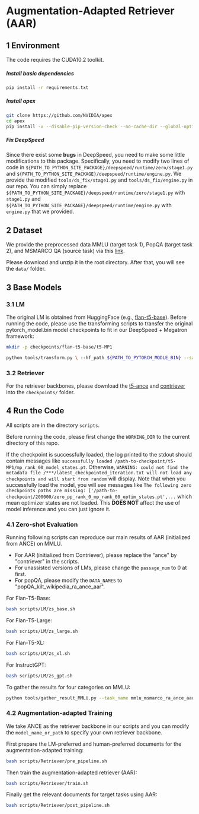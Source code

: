 # Augmentation-Adapted Retriever (AAR)

## 1 Environment

The code requires the CUDA10.2 toolkit.

##### Install basic dependencies

```bash
pip install -r requirements.txt
```

##### Install apex

```bash
git clone https://github.com/NVIDIA/apex
cd apex
pip install -v --disable-pip-version-check --no-cache-dir --global-option="--cpp_ext" --global-option="--cuda_ext" ./
```

##### Fix DeepSpeed

Since there exist some **bugs** in DeepSpeed, you need to make some little modifications to this package. Specifically, you need to modify two lines of code in `${PATH_TO_PYTHON_SITE_PACKAGE}/deepspeed/runtime/zero/stage1.py` and `${PATH_TO_PYTHON_SITE_PACKAGE}/deepspeed/runtime/engine.py`. We provide the modified `tools/ds_fix/stage1.py` and `tools/ds_fix/engine.py` in our repo. You can simply replace `${PATH_TO_PYTHON_SITE_PACKAGE}/deepspeed/runtime/zero/stage1.py` with `stage1.py` and `${PATH_TO_PYTHON_SITE_PACKAGE}/deepspeed/runtime/engine.py` with `engine.py` that we provided.

## 2 Dataset

We provide the preprocessed data MMLU (target task 1), PopQA (target task 2), and MSMARCO QA (source task) via this [link](TODO).

Please download and unzip it in the root directory. After that, you will see the `data/` folder.

## 3 Base Models

### 3.1 LM

The original LM is obtained from HuggingFace (e.g., [flan-t5-base](https://huggingface.co/google/flan-t5-base)). Before running the code, please use the transforming scripts to transfer the original pytorch_model.bin model checkpoints to fit in our DeepSpeed + Megatron framework:

```bash
mkdir -p checkpoints/flan-t5-base/t5-MP1

python tools/transform.py \ --hf_path ${PATH_TO_PYTORCH_MODLE_BIN} --save_path "./checkpoints/flan-t5-base/t5-MP1" --half
```

### 3.2 Retriever

For the retriever backbones, please download the [t5-ance](https://huggingface.co/OpenMatch/t5-ance) and [contriever](https://huggingface.co/facebook/contriever-msmarco) into the `checkpoints/` folder.

## 4 Run the Code

All scripts are in the directory `scripts`.

Before running the code, please first change the `WORKING_DIR` to the current directory of this repo.

If the checkpoint is successfully loaded, the log printed to the stdout should contain messages like `successfully loaded /path-to-checkpoint/t5-MP1/mp_rank_00_model_states.pt`. Otherwise, `WARNING: could not find the metadata file /***/latest_checkpointed_iteration.txt will not load any checkpoints and will start from random` will display. Note that when you successfully load the model, you will see messages like `The following zero checkpoints paths are missing: ['/path-to-checkpoint/200000/zero_pp_rank_0_mp_rank_00_optim_states.pt',...` which mean optimizer states are not loaded. This **DOES NOT** affect the use of model inference and you can just ignore it.

### 4.1 Zero-shot Evaluation

Running following scripts can reproduce our main results of AAR (initialized from ANCE) on MMLU.

- For AAR (initialized from Contriever), please replace the "ance" by "contriever" in the scripts.
- For unassisted versions of LMs, please change the `passage_num` to 0 at first.
- For popQA, please modify the `DATA_NAMES` to "popQA_kilt_wikipedia_ra_ance_aar".

For Flan-T5-Base:

```bash
bash scripts/LM/zs_base.sh
```

For Flan-T5-Large:

```bash
bash scripts/LM/zs_large.sh
```

For Flan-T5-XL:

```bash
bash scripts/LM/zs_xl.sh
```

For InstructGPT:

```bash
bash scripts/LM/zs_gpt.sh
```

To gather the results for four categories on MMLU:

```bash
python tools/gather_result_MMLU.py --task_name mmlu_msmarco_ra_ance_aar --method_name flan-t5-base --score 41.70
```

### 4.2 Augmentation-adapted Training

We take ANCE as the retriever backbone in our scripts and you can modify the `model_name_or_path` to specify your own retriever backbone.

First prepare the LM-preferred and human-preferred documents for the augmentation-adapted training:

```bash
bash scripts/Retriever/pre_pipeline.sh
```

Then train the augmentation-adapted retriever (AAR):

```bash
bash scripts/Retriever/train.sh
```

Finally get the relevant documents for target tasks using AAR:

```bash
bash scripts/Retriever/post_pipeline.sh
```
